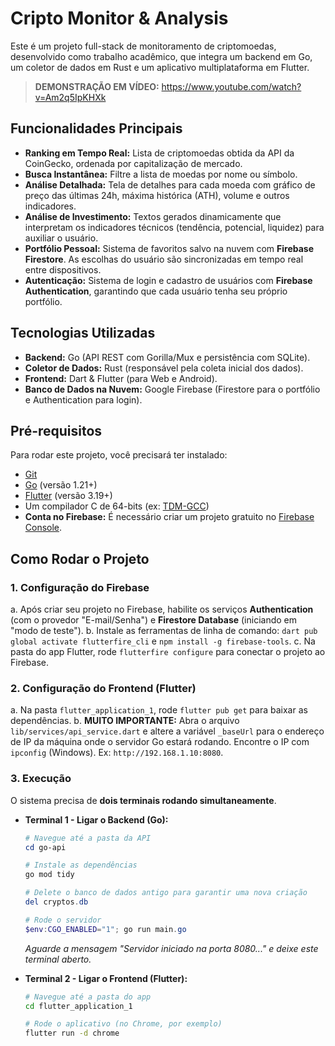# Cripto Monitor & Analysis

Este é um projeto full-stack de monitoramento de criptomoedas, desenvolvido como trabalho acadêmico, que integra um backend em Go, um coletor de dados em Rust e um aplicativo multiplataforma em Flutter.

> **DEMONSTRAÇÃO EM VÍDEO:** https://www.youtube.com/watch?v=Am2q5IpKHXk

## Funcionalidades Principais

* **Ranking em Tempo Real:** Lista de criptomoedas obtida da API da CoinGecko, ordenada por capitalização de mercado.
* **Busca Instantânea:** Filtre a lista de moedas por nome ou símbolo.
* **Análise Detalhada:** Tela de detalhes para cada moeda com gráfico de preço das últimas 24h, máxima histórica (ATH), volume e outros indicadores.
* **Análise de Investimento:** Textos gerados dinamicamente que interpretam os indicadores técnicos (tendência, potencial, liquidez) para auxiliar o usuário.
* **Portfólio Pessoal:** Sistema de favoritos salvo na nuvem com **Firebase Firestore**. As escolhas do usuário são sincronizadas em tempo real entre dispositivos.
* **Autenticação:** Sistema de login e cadastro de usuários com **Firebase Authentication**, garantindo que cada usuário tenha seu próprio portfólio.

## Tecnologias Utilizadas

* **Backend:** Go (API REST com Gorilla/Mux e persistência com SQLite).
* **Coletor de Dados:** Rust (responsável pela coleta inicial dos dados).
* **Frontend:** Dart & Flutter (para Web e Android).
* **Banco de Dados na Nuvem:** Google Firebase (Firestore para o portfólio e Authentication para login).

## Pré-requisitos

Para rodar este projeto, você precisará ter instalado:
* [Git](https://git-scm.com/)
* [Go](https://go.dev/dl/) (versão 1.21+)
* [Flutter](https://docs.flutter.dev/get-started/install) (versão 3.19+)
* Um compilador C de 64-bits (ex: [TDM-GCC](https://jmeub.github.io/tdm-gcc/))
* **Conta no Firebase:** É necessário criar um projeto gratuito no [Firebase Console](https://console.firebase.google.com/).

## Como Rodar o Projeto

### 1. Configuração do Firebase
   a. Após criar seu projeto no Firebase, habilite os serviços **Authentication** (com o provedor "E-mail/Senha") e **Firestore Database** (iniciando em "modo de teste").
   b. Instale as ferramentas de linha de comando: `dart pub global activate flutterfire_cli` e `npm install -g firebase-tools`.
   c. Na pasta do app Flutter, rode `flutterfire configure` para conectar o projeto ao Firebase.

### 2. Configuração do Frontend (Flutter)
   a. Na pasta `flutter_application_1`, rode `flutter pub get` para baixar as dependências.
   b. **MUITO IMPORTANTE:** Abra o arquivo `lib/services/api_service.dart` e altere a variável `_baseUrl` para o endereço de IP da máquina onde o servidor Go estará rodando. Encontre o IP com `ipconfig` (Windows). Ex: `http://192.168.1.10:8080`.

### 3. Execução
O sistema precisa de **dois terminais rodando simultaneamente**.

* **Terminal 1 - Ligar o Backend (Go):**
    ```powershell
    # Navegue até a pasta da API
    cd go-api

    # Instale as dependências
    go mod tidy

    # Delete o banco de dados antigo para garantir uma nova criação
    del cryptos.db

    # Rode o servidor
    $env:CGO_ENABLED="1"; go run main.go
    ```
    *Aguarde a mensagem "Servidor iniciado na porta 8080..." e deixe este terminal aberto.*

* **Terminal 2 - Ligar o Frontend (Flutter):**
    ```bash
    # Navegue até a pasta do app
    cd flutter_application_1

    # Rode o aplicativo (no Chrome, por exemplo)
    flutter run -d chrome
    ```